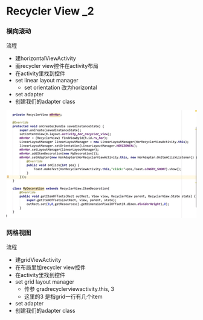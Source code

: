 # Recycler View \_2

### 横向滚动

流程

* 建horizontalViewActivity
* 画recycler view控件在activity布局
* 在activity里找到控件
* set linear layout manager
  * set orientation 改为horizontal
* set adapter
* 创建我们的adapter class



![](.gitbook/assets/image%20%2870%29.png)

### 网格视图

流程

* 建gridViewActivity
* 在布局里加recycler view控件
* 在activity里找到控件
* set grid layout manager
  * 传参 gradrecyclerviewactivity.this, 3
  * 这里的3  是指grid一行有几个item
* set adapter
* 创建我们的adapter class





